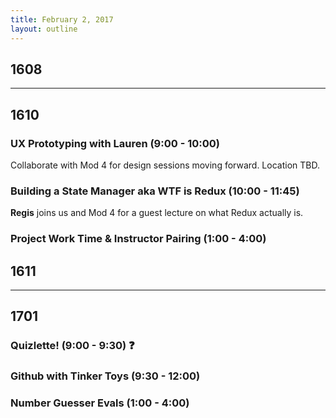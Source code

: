 ```yaml
---
title: February 2, 2017
layout: outline
---
```


## 1608

***

## 1610

### UX Prototyping with Lauren (9:00 - 10:00)
Collaborate with Mod 4 for design sessions moving forward. Location TBD.

### Building a State Manager aka WTF is Redux (10:00 - 11:45)
**Regis** joins us and Mod 4 for a guest lecture on what Redux actually is.  

### Project Work Time & Instructor Pairing (1:00 - 4:00)

## 1611

***

## 1701

### Quizlette! (9:00 - 9:30) :question:

### Github with Tinker Toys (9:30 - 12:00)

### Number Guesser Evals (1:00 - 4:00)
